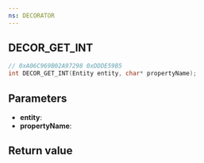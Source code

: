 ```yaml
---
ns: DECORATOR
---
```

## DECOR_GET_INT

```c
// 0xA06C969B02A97298 0xDDDE59B5
int DECOR_GET_INT(Entity entity, char* propertyName);
```


## Parameters
* **entity**: 
* **propertyName**: 

## Return value
